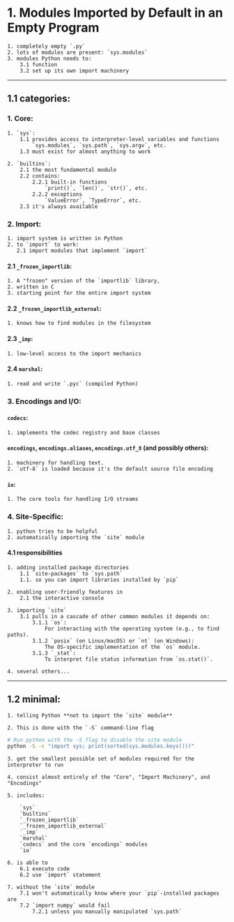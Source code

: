 # 1. Modules Imported by Default in an Empty Program

    1. completely empty `.py`
    2. lots of modules are present: `sys.modules`
    3. modules Python needs to:
        3.1 function
        3.2 set up its own import machinery

---

## 1.1 categories:

### **1. Core:**

    1. `sys`: 
        1.1 provides access to interpreter-level variables and functions 
            `sys.modules`, `sys.path`, `sys.argv`, etc.
        1.3 must exist for almost anything to work

    2. `builtins`: 
        2.1 the most fundamental module
        2.2 contains:
            2.2.1 built-in functions 
                `print()`, `len()`, `str()`, etc.
            2.2.2 exceptions
                `ValueError`, `TypeError`, etc.
        2.3 it's always available

### **2. Import:**

    1. import system is written in Python 
    2. to `import` to work:
       2.1 import modules that implement `import`

#### 2.1 `_frozen_importlib`: 

    1. A "frozen" version of the `importlib` library, 
    2. written in C
    3. starting point for the entire import system

#### 2.2 `_frozen_importlib_external`: 

    1. knows how to find modules in the filesystem

#### 2.3 `_imp`: 
    1. low-level access to the import mechanics

#### 2.4 `marshal`: 
    1. read and write `.pyc` (compiled Python) 

### **3. Encodings and I/O:**

#### `codecs`: 
    1. implements the codec registry and base classes

#### `encodings`, `encodings.aliases`, `encodings.utf_8` (and possibly others): 
    1. machinery for handling text.
    2. `utf-8` is loaded because it's the default source file encoding

#### `io`: 
    1. The core tools for handling I/O streams

### **4. Site-Specific:**

    1. python tries to be helpful 
    2. automatically importing the `site` module

#### 4.1 responsibilities        

    1. adding installed package directories
        1.1 `site-packages` to `sys.path`
        1.1. so you can import libraries installed by `pip`

    2. enabling user-friendly features in
        2.1 the interactive console

    3. importing `site` 
        3.1 pulls in a cascade of other common modules it depends on:
            3.1.1 `os`: 
                For interacting with the operating system (e.g., to find paths).
            3.1.2 `posix` (on Linux/macOS) or `nt` (on Windows): 
                The OS-specific implementation of the `os` module.
            3.1.3 `_stat`: 
                To interpret file status information from `os.stat()`.

    4. several others...

---

## 1.2 minimal:

    1. telling Python **not to import the `site` module**

    2. This is done with the `-S` command-line flag

```bash
# Run python with the -S flag to disable the site module
python -S -c "import sys; print(sorted(sys.modules.keys()))"
```

    3. get the smallest possible set of modules required for the interpreter to run

    4. consist almost entirely of the "Core", "Import Machinery", and "Encodings"
    
    5. includes:

        `sys`
        `builtins`
        `_frozen_importlib`
        `_frozen_importlib_external`
        `_imp`
        `marshal`
        `codecs` and the core `encodings` modules
        `io`

    6. is able to 
        6.1 execute code 
        6.2 use `import` statement
        
    7. without the `site` module
        7.1 won't automatically know where your `pip`-installed packages are
        7.2 `import numpy` would fail 
            7.2.1 unless you manually manipulated `sys.path`
